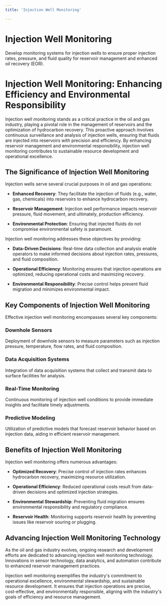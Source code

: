 ```yaml
---
title: 'Injection Well Monitoring'

---
```


# Injection Well Monitoring

Develop monitoring systems for injection wells to ensure proper injection rates, pressure, and fluid quality for reservoir management and enhanced oil recovery (EOR).

# Injection Well Monitoring: Enhancing Efficiency and Environmental Responsibility

Injection well monitoring stands as a critical practice in the oil and gas industry, playing a pivotal role in the management of reservoirs and the optimization of hydrocarbon recovery. This proactive approach involves continuous surveillance and analysis of injection wells, ensuring that fluids are injected into reservoirs with precision and efficiency. By enhancing reservoir management and environmental responsibility, injection well monitoring contributes to sustainable resource development and operational excellence.

## The Significance of Injection Well Monitoring

Injection wells serve several crucial purposes in oil and gas operations:

- **Enhanced Recovery**: They facilitate the injection of fluids (e.g., water, gas, chemicals) into reservoirs to enhance hydrocarbon recovery.

- **Reservoir Management**: Injection well performance impacts reservoir pressure, fluid movement, and ultimately, production efficiency.

- **Environmental Protection**: Ensuring that injected fluids do not compromise environmental safety is paramount.

Injection well monitoring addresses these objectives by providing:

- **Data-Driven Decisions**: Real-time data collection and analysis enable operators to make informed decisions about injection rates, pressures, and fluid composition.

- **Operational Efficiency**: Monitoring ensures that injection operations are optimized, reducing operational costs and maximizing recovery.

- **Environmental Responsibility**: Precise control helps prevent fluid migration and minimizes environmental impact.

## Key Components of Injection Well Monitoring

Effective injection well monitoring encompasses several key components:

### Downhole Sensors

Deployment of downhole sensors to measure parameters such as injection pressure, temperature, flow rates, and fluid composition.

### Data Acquisition Systems

Integration of data acquisition systems that collect and transmit data to surface facilities for analysis.

### Real-Time Monitoring

Continuous monitoring of injection well conditions to provide immediate insights and facilitate timely adjustments.

### Predictive Modeling

Utilization of predictive models that forecast reservoir behavior based on injection data, aiding in efficient reservoir management.

## Benefits of Injection Well Monitoring

Injection well monitoring offers numerous advantages:

- **Optimized Recovery**: Precise control of injection rates enhances hydrocarbon recovery, maximizing resource utilization.

- **Operational Efficiency**: Reduced operational costs result from data-driven decisions and optimized injection strategies.

- **Environmental Stewardship**: Preventing fluid migration ensures environmental responsibility and regulatory compliance.

- **Reservoir Health**: Monitoring supports reservoir health by preventing issues like reservoir souring or plugging.

## Advancing Injection Well Monitoring Technology

As the oil and gas industry evolves, ongoing research and development efforts are dedicated to advancing injection well monitoring technology. Innovations in sensor technology, data analytics, and automation contribute to enhanced reservoir management practices.

Injection well monitoring exemplifies the industry's commitment to operational excellence, environmental stewardship, and sustainable resource development. It ensures that injection operations are precise, cost-effective, and environmentally responsible, aligning with the industry's goals of efficiency and resource management.
